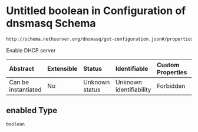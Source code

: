 # Untitled boolean in Configuration of dnsmasq Schema

```txt
http://schema.nethserver.org/dnsmasq/get-configuration.json#/properties/dhcp-server/properties/enabled
```

Enable DHCP server

| Abstract            | Extensible | Status         | Identifiable            | Custom Properties | Additional Properties | Access Restrictions | Defined In                                                                        |
| :------------------ | :--------- | :------------- | :---------------------- | :---------------- | :-------------------- | :------------------ | :-------------------------------------------------------------------------------- |
| Can be instantiated | No         | Unknown status | Unknown identifiability | Forbidden         | Allowed               | none                | [get-configuration.json\*](dnsmasq/get-configuration.json "open original schema") |

## enabled Type

`boolean`
